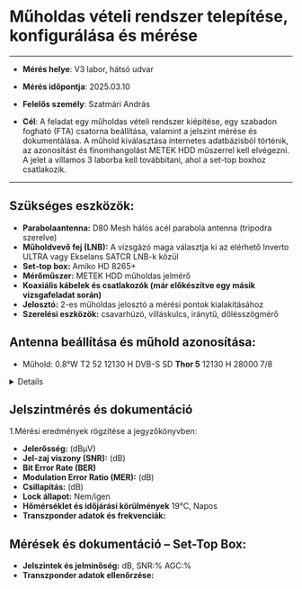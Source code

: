 #  Műholdas vételi rendszer telepítése, konfigurálása és mérése 

---

- **Mérés helye**: V3 labor, hátsó udvar
- **Mérés időpontja**: 2025.03.10
- **Felelős személy**: Szatmári András
  
- **Cél**: A feladat egy műholdas vételi rendszer kiépítése, egy szabadon fogható (FTA) csatorna beállítása, valamint a jelszint mérése és dokumentálása. A műhold kiválasztása internetes adatbázisból történik, az azonosítást és finomhangolást METEK HDD műszerrel kell elvégezni. A jelet a villamos 3 laborba kell továbbítani, ahol a set-top boxhoz csatlakozik.
  
---

## Szükséges eszközök:

- **Parabolaantenna:** D80 Mesh hálós acél parabola antenna (tripodra szerelve)
- **Műholdvevő fej (LNB):** A vizsgázó maga választja ki az elérhető Inverto ULTRA vagy Ekselans SATCR LNB-k közül
- **Set-top box:** Amiko HD 8265+
- **Mérőműszer:** METEK HDD műholdas jelmérő
- **Koaxiális kábelek és csatlakozók (már előkészítve egy másik vizsgafeladat során)**
- **Jelosztó:** 2-es műholdas jelosztó a mérési pontok kialakításához
- **Szerelési eszközök:** csavarhúzó, villáskulcs, iránytű, dőlésszögmérő

## Antenna beállítása és műhold azonosítása:

- Műhold:	0.8°W	T2	52	12130 H	DVB-S	SD  **Thor 5** 12130 H 	28000
7/8

<details>
  
<img src="https://raw.githubusercontent.com/1SzatmariAndras6/TAVKOZLES/refs/heads/main/JEGYZOKONYV/M%C5%B1hold_vizsga/K%C3%A9perny%C5%91k%C3%A9p%202025-03-10%20125418.png" height="100" width="800">
<br>

</details>


## Jelszintmérés és dokumentáció

  1.Mérési eredmények rögzítése a jegyzőkönyvben:

- **Jelerősség:** (dBμV)  
- **Jel-zaj viszony (SNR):** (dB)  
- **Bit Error Rate (BER)** 
- **Modulation Error Ratio (MER):** (dB)  
- **Csillapítás:** (dB)  
- **Lock állapot:** Nem/igen
- **Hőmérséklet és időjárási körülmények**   19°C, Napos
- **Transzponder adatok és frekvenciák:**

 ## Mérések és dokumentáció – Set-Top Box:

- **Jelszintek és jelminőség:** dB, SNR:% AGC:%
- **Transzponder adatok ellenőrzése:**
  

  
